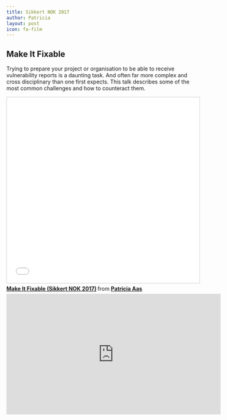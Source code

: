```yaml
---
title: Sikkert NOK 2017
author: Patricia
layout: post
icon: fa-film
---
```


<h2>Make It Fixable</h2>

<p>
Trying to prepare your project or organisation to be able to receive vulnerability reports is a daunting task. And often far more complex and cross disciplinary than one first expects. This talk describes some of the most common challenges and how to counteract them.
</p>

<iframe src="//www.slideshare.net/slideshow/embed_code/key/rSoTSKJsnT46dL" width="595" height="485" frameborder="0" marginwidth="0" marginheight="0" scrolling="no" style="border:1px solid #CCC; border-width:1px; margin-bottom:5px; max-width: 100%;" allowfullscreen> </iframe> <div style="margin-bottom:5px"> <strong> <a href="//www.slideshare.net/PatriciaAas/make-it-fixable-sikkert-nok-2017" title="Make It Fixable (Sikkert NOK 2017)" target="_blank">Make It Fixable (Sikkert NOK 2017)</a> </strong> from <strong><a href="https://www.slideshare.net/PatriciaAas" target="_blank">Patricia Aas</a></strong> </div>

<iframe width="560" height="315" src="https://www.youtube-nocookie.com/embed/X-DvBaXs4FY?rel=0&amp;start=3156" frameborder="0" allow="autoplay; encrypted-media" allowfullscreen></iframe>